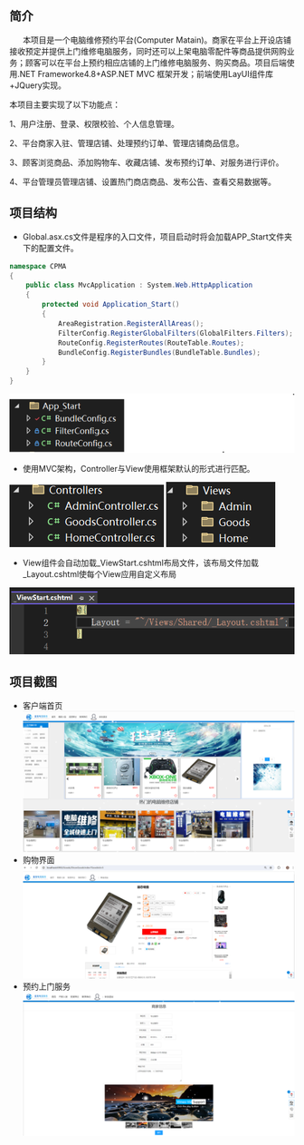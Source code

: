 简介
-
&nbsp;&nbsp;&nbsp;&nbsp;&nbsp;&nbsp;本项目是一个电脑维修预约平台(Computer Matain)。商家在平台上开设店铺接收预定并提供上门维修电脑服务，同时还可以上架电脑零配件等商品提供网购业务；顾客可以在平台上预约相应店铺的上门维修电脑服务、购买商品。项目后端使用.NET Frameworke4.8+ASP.NET MVC 框架开发；前端使用LayUI组件库+JQuery实现。

本项目主要实现了以下功能点：

1、用户注册、登录、权限校验、个人信息管理。

2、平台商家入驻、管理店铺、处理预约订单、管理店铺商品信息。

3、顾客浏览商品、添加购物车、收藏店铺、发布预约订单、对服务进行评价。

4、平台管理员管理店铺、设置热门商店商品、发布公告、查看交易数据等。

项目结构
-
* Global.asx.cs文件是程序的入口文件，项目启动时将会加载APP_Start文件夹下的配置文件。
```C#
namespace CPMA
{
    public class MvcApplication : System.Web.HttpApplication
    {
        protected void Application_Start()
        {
            AreaRegistration.RegisterAllAreas();
            FilterConfig.RegisterGlobalFilters(GlobalFilters.Filters);
            RouteConfig.RegisterRoutes(RouteTable.Routes);
            BundleConfig.RegisterBundles(BundleTable.Bundles);
        }
    }
}
```
![APP_Start](LayuiTest/Screenshot/APP_Start.png)
* 使用MVC架构，Controller与View使用框架默认的形式进行匹配。
  
![Controllers](LayuiTest/Screenshot/Controllers.png)
![Views](LayuiTest/Screenshot/Views.png)

* View组件会自动加载_ViewStart.cshtml布局文件，该布局文件加载_Layout.cshtml使每个View应用自定义布局

![Layout](LayuiTest/Screenshot/Layout.png)


项目截图
-
* 客户端首页
![首页](LayuiTest/Screenshot/首页.png)
* 购物界面
![购物界面](LayuiTest/Screenshot/购物界面.png)
* 预约上门服务
![预约上门服务](LayuiTest/Screenshot/预约上门服务.png)


  
  
